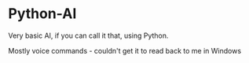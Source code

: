 # Python-AI
Very basic AI, if you can call it that, using Python. 

Mostly voice commands - couldn't get it to read back to me in Windows
